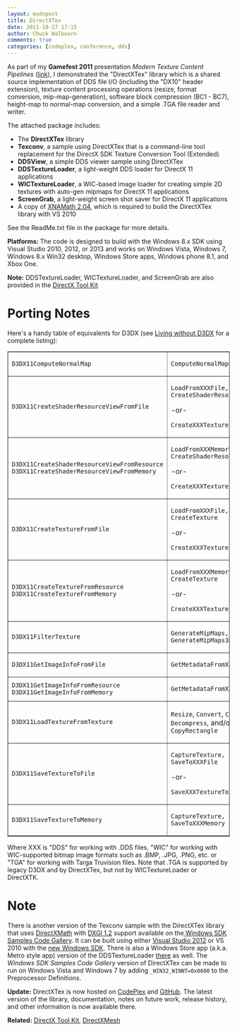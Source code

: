 ```yaml
---
layout: msdnpost
title: DirectXTex
date: 2011-10-27 17:15
author: Chuck Walbourn
comments: true
categories: [codeplex, conference, dds]
---
```

As part of my <strong>Gamefest 2011</strong> presentation <em>Modern Texture Content Pipelines </em> (<a href="https://walbourn.github.io/download/Graphics-Modern-Texture-Content-Pipelines.zip">link</a>), I demonstrated the "DirectXTex" library which is a shared source implementation of DDS file I/O (including the "DX10" header extension), texture content processing operations (resize, format conversion, mip-map-generation), software block compression (BC1 - BC7), height-map to normal-map conversion, and a simple .TGA file reader and writer.
<!--more-->

The attached package includes:

<ul>
<li>The <strong>DirectXTex</strong> library</li>
<li><strong>Texconv</strong>, a sample using DirectXTex that is a command-line tool replacement for the DirectX SDK Texture Conversion Tool (Extended)</li>
<li><strong>DDSView</strong>, a simple DDS viewer sample using DirectXTex</li>
<li><strong>DDSTextureLoader</strong>, a light-weight DDS loader for DirectX 11 applications</li>
<li><strong>WICTextureLoader</strong>, a WIC-based image loader for creating simple 2D textures with auto-gen mipmaps for DirectX 11 applications</li>
<li><strong>ScreenGrab</strong>, a light-weight screen shot saver for DirectX 11 applications</li>
<li>A copy of <a href="https://walbourn.github.io/xna-math-version-2-04/">XNAMath 2.04</a>, which is required to build the DirectXTex library with VS 2010</li>
</ul>

See the ReadMe.txt file in the package for more details.

<strong>Platforms: </strong>The code is designed to build with the Windows 8.x SDK using Visual Studio 2010, 2012, or 2013 and works on Windows Vista, Windows 7, Windows 8.x Win32 desktop, Windows Store apps, Windows phone 8.1, and Xbox One.

<strong>Note:</strong> DDSTextureLoader, WICTextureLoader, and ScreenGrab are also provided in the <a href="https://walbourn.github.io/directxtk/">DirectX Tool Kit</a>

<h1>Porting Notes</h1>

<p>Here's a handy table of equivalents for D3DX (see <a href="https://walbourn.github.io/living-without-d3dx/">Living without D3DX</a> for a complete listing):</p>
<table border="1">
<tbody>
<tr>
<td><code>D3DX11ComputeNormalMap</code></td>
<td>
<p><code>ComputeNormalMap</code></p>
</td>
</tr>
<tr>
<td><code>D3DX11CreateShaderResourceViewFromFile</code></td>
<td>
<p><code>LoadFromXXXFile, CreateShaderResourceView</code></p>
<p>-or-</p>
<p><code>CreateXXXTextureFromFile</code></p>
</td>
</tr>
<tr>
<td><code>D3DX11CreateShaderResourceViewFromResource<br />D3DX11CreateShaderResourceViewFromMemory</code></td>
<td>
<p><code>LoadFromXXXMemory, CreateShaderResourceView</code></p>
<p>-or-</p>
<p><code>CreateXXXTextureFromMemory</code></p>
</td>
</tr>
<tr>
<td><code>D3DX11CreateTextureFromFile</code></td>
<td>
<p><code>LoadFromXXXFile, CreateTexture</code></p>
<p>-or-</p>
<p><code>CreateXXXTextureFromFile</code></p>
</td>
</tr>
<tr>
<td><code>D3DX11CreateTextureFromResource<br />D3DX11CreateTextureFromMemory </code></td>
<td>
<p><code>LoadFromXXXMemory, CreateTexture</code></p>
<p>-or-</p>
<p><code>CreateXXXTextureFromMemory</code></p>
</td>
</tr>
<tr>
<td><code>D3DX11FilterTexture</code></td>
<td>
<p><code>GenerateMipMaps, GenerateMipMaps3D</code></p>
</td>
</tr>
<tr>
<td><code>D3DX11GetImageInfoFromFile</code></td>
<td>
<p><code>GetMetadataFromXXXFile</code></p>
</td>
</tr>
<tr>
<td><code>D3DX11GetImageInfoFromResource<br />D3DX11GetImageInfoFromMemory</code></td>
<td>
<p><code>GetMetadataFromXXXMemory</code></p>
</td>
</tr>
<tr>
<td><code>D3DX11LoadTextureFromTexture</code></td>
<td>
<p><code>Resize</code>, <code>Convert</code>, <code>Compress</code>, <code>Decompress</code>, and/or <code>CopyRectangle</code></p>
</td>
</tr>
<tr>
<td><code>D3DX11SaveTextureToFile</code></td>
<td>
<p><code>CaptureTexture, SaveToXXXFile</code></p>
<p>-or-</p>
<p><code>SaveXXXTextureToFile</code></p>
</td>
</tr>
<tr>
<td><code>D3DX11SaveTextureToMemory</code></td>
<td>
<p><code>CaptureTexture, SaveToXXXMemory </code></p>
</td>
</tr>
</tbody>
</table>

Where XXX is "DDS" for working with .DDS files, "WIC" for working with WIC-supported bitmap image formats such as .BMP, .JPG, .PNG, etc. or "TGA" for working with Targa Truvision files. Note that .TGA is supported by legacy D3DX and by DirectXTex, but not by WICTextureLoader or DirectXTK.

<h1>Note</h1>

There is another version of the Texconv sample with the DirectXTex library that uses <a href="https://walbourn.github.io/introducing-directxmath/">DirectXMath</a> with <a href="https://docs.microsoft.com/en-us/windows/desktop/direct3ddxgi/dxgi-1-2-improvements">DXGI 1.2</a> support available on the<a href="http://code.msdn.microsoft.com/windowsdesktop/DirectX-11-Texture-fecd4824"> Windows SDK Samples Code Gallery</a>. It can be built using either <a href="https://walbourn.github.io/visual-studio-2012-release-candidate/">Visual Studio 2012</a> or VS 2010 with the <a href="https://developer.microsoft.com/en-us/windows/downloads/sdk-archive">new Windows SDK</a>. There is also a Windows Store app (a.k.a. Metro style app) version of the DDSTextureLoader <a href="http://code.msdn.microsoft.com/windowsapps/Direct3D-Resource-Loading-25406148">there</a> as well. The <em>Windows SDK Samples Code Gallery</em> version of DirectXTex can be made to run on Windows Vista and Windows 7 by adding ``_WIN32_WINNT=0x0600`` to the Preprocessor Definitions.

<strong>Update:</strong> DirectXTex is now hosted on <a href="http://directxtex.codeplex.com/">CodePlex</a> and <a href="https://github.com/Microsoft/DirectXTex">GitHub</a>. The latest version of the library, documentation, notes on future work, release history, and other information is now available there.

<strong>Related:</strong> <a href="https://walbourn.github.io/directxtk/">DirectX Tool Kit</a>, <a href="https://walbourn.github.io/directxmesh/">DirectXMesh</a>
